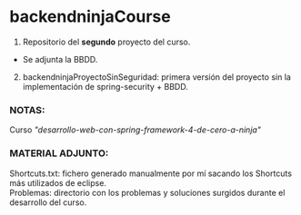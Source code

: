 # backendninjaCourse
1. Repositorio del **segundo** proyecto del curso.
 * Se adjunta la BBDD.
2. backendninjaProyectoSinSeguridad: primera versión del proyecto sin la implementación de spring-security + BBDD.

### NOTAS:
Curso _"desarrollo-web-con-spring-framework-4-de-cero-a-ninja"_

### MATERIAL ADJUNTO:
Shortcuts.txt: fichero generado manualmente por mí sacando los Shortcuts más utilizados de eclipse.  
Problemas: directorio con los problemas y soluciones surgidos durante el desarrollo del curso.
